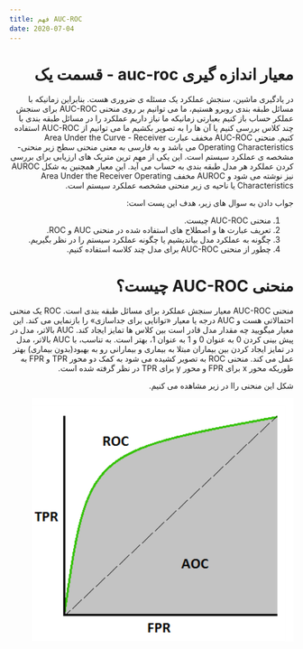 ```yaml
---
title: فهم AUC-ROC 
date: 2020-07-04
---
```

<div dir='rtl' lang='fa'>

<h1>معیار اندازه گیری auc-roc - قسمت یک</h1>
<p>در یادگیری ماشین،  سنجش عملکرد یک مسئله ی ضروری هست. بنابراین زمانیکه با مسائل طبقه بندی روبرو هستیم، ما می توانیم بر روی منحنی AUC-ROC برای سنجش عملکر حساب باز کنیم بعبارتی زمانیکه ما نیاز داریم عملکرد را در  مسائل طبقه بندی با چند کلاس  بررسی کنیم یا آن ها را به تصویر بکشیم ما می توانیم از AUC-ROC استفاده کنیم.
منحنی AUC-ROC مخفف عبارت Area Under the Curve - Receiver Operating Characteristics می باشد و به فارسی به معنی منحنی سطح زیر منحنی- مشخصه ی عملکرد سیستم است.
این یکی از مهم ترین متریک های ارزیابی  برای بررسی کردن عملکرد هر مدل  طبقه بندی به حساب می آید.
این معیار همچنین به شکل AUROC نیز نوشته می شود و AUROC مخفف Area Under the Receiver Operating Characteristics یا ناحیه ی زیر منحنی مشخصه عملکرد سیستم است.</p>
<p>جواب دادن به سوال های زیر، هدف این پست است:</p>
<ol>
<li>منحنی AUC-ROC چیست.</li>
<li>تعریف عبارت ها و اصطلاح های استفاده شده در منحنی AUC و ROC.</li>
<li>چگونه به عملکرد مدل بیاندیشیم یا چگونه عملکرد سیستم را در نظر بگیریم.</li>
<li>چطور  از منحنی AUC-ROC برای مدل چند کلاسه استفاده کنیم.</li>
</ol>
<h1>منحنی AUC-ROC چیست؟</h1>
<p>منحنی AUC-ROC معیار سنجش عملکرد برای مسائل طبقه بندی است. ROC یک منحنی احتمالاتی هست و  AUC درجه یا معیار «توانایی  برای جداسازی»  را بازنمایی می کند. این معیار میگویید چه مقدار مدل قادر است بین کلاس ها تمایز ایجاد کند. AUC بالاتر، مدل در پیش بینی کردن 0 به عنوان 0 و 1 به عنوان 1، بهتر است. به تناسب، با AUC بالاتر، مدل در تمایز ایجاد کردن بین بیماران مبتلا به بیماری و بیمارانی رو به بهبود(بدون بیماری) بهتر عمل می کند. منحنی ROC به تصویر کشیده می شود به کمک دو محور TPR و FPR به طوریکه محور x برای FPR و محور y برای TPR در نظر گرفته شده است.</p>
<p>شکل این منحنی راا در زیر مشاهده می کنیم.</p>
<p><img src="/assets/uploads/AUCROC.png" alt="ناحیه ی زیر منحنی مشخصه عملکرد سیستم یا auc-roc"></p>

</div>
